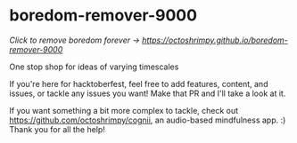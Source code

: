 # boredom-remover-9000

_Click to remove boredom forever -> https://octoshrimpy.github.io/boredom-remover-9000_

One stop shop for ideas of varying timescales

If you're here for hacktoberfest, feel free to add features, content, and issues, or tackle any issues you want! Make that PR and I'll take a look at it. 

If you want something a bit more complex to tackle, check out https://github.com/octoshrimpy/cognii, an audio-based mindfulness app. :) Thank you for all the help!
